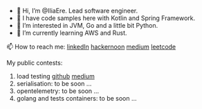 - 👋 Hi, I’m @IliaEre. Lead software engineer.
- 🤝 I have code samples here with Kotlin and Spring Framework.
- 👀 I’m interested in JVM, Go and a little bit Python.
- 🌱 I’m currently learning AWS and Rust.

📫 How to reach me:
[linkedIn](https://www.linkedin.com/in/ilia-iv-er/)
[hackernoon](https://hackernoon.com/u/lookingforere)
[medium](https://hackernoon.com/u/lookingforere)
[leetcode](https://leetcode.com/SomeEPersonLikeMe/)

My public contests:
1) load testing [github](https://github.com/IliaEre/load-test-contest) [medium](https://lookingforere.medium.com/fast-load-testing-with-yandextank-and-ghz-77157bf4a779)
2) serialisation: to be soon ...
3) opentelemetry: to be soon ...
4) golang and tests containers: to be soon ...

<!---
IliaEre/IliaEre is a ✨ special ✨ repository because its `README.md` (this file) appears on your GitHub profile.
You can click the Preview link to take a look at your changes.
--->
